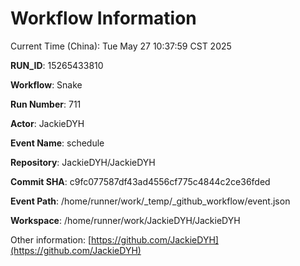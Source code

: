 # Workflow Information

Current Time (China): Tue May 27 10:37:59 CST 2025  

**RUN_ID**: 15265433810  

**Workflow**: Snake  

**Run Number**: 711  

**Actor**: JackieDYH  

**Event Name**: schedule  

**Repository**: JackieDYH/JackieDYH  

**Commit SHA**: c9fc077587df43ad4556cf775c4844c2ce36fded  

**Event Path**: /home/runner/work/_temp/_github_workflow/event.json  

**Workspace**: /home/runner/work/JackieDYH/JackieDYH  

Other information: [https://github.com/JackieDYH](https://github.com/JackieDYH)
